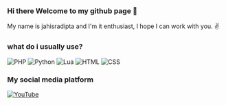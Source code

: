 ### Hi there Welcome to my github page 👋
My name is jahisradipta and I'm it enthusiast, I hope I can work with you. ✌

### what do i usually use?
<p>
<img alt ="PHP" src="https://img.shields.io/badge/PHP-777BB4?logo=php&logoColor=white&style=for-the-badge"/>

<img alt ="Python" src="https://img.shields.io/badge/Python-3776AB?logo=Python&logoColor=white&style=for-the-badge"/>

<img alt ="Lua" src="https://img.shields.io/badge/Lua-2C2D72?logo=Lua&logoColor=white&style=for-the-badge"/>

<img alt ="HTML" src="https://img.shields.io/badge/HTML-E34F26?logo=HTML5&logoColor=white&style=for-the-badge"/>

<img alt ="CSS" src="https://img.shields.io/badge/CSS-1572B6?logo=CSS3&logoColor=white&style=for-the-badge"/>
</p>

### My social media platform
<p>
<a href="https://www.youtube.com/channel/UCtGTXim-yovJM2eAiC--pbQ">
  <img alt ="YouTube" src="https://img.shields.io/badge/youtube-FF0000?logo=YouTube&logoColor=white&style=for-the-badge"/>
</a>
<p>



